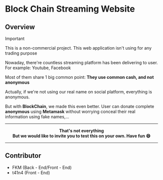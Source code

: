 # Block Chain Streaming Website

## Overview

> [!IMPORTANT]  
> This is a non-commercial project. This web application isn't using for any trading purpose

Nowaday, there're countless streaming platform has been delivering to user. For example: Youtube, Facebook

Most of them share 1 big common point: **They use common cash, and not anonymous**

Actually, if we're not using our real name on social platform, everything is anonymous.

But with **BlockChain**, we made this even better. User can donate complete **anonymous** using **Metamask**
without worrying conceal their real information using fake names,...


<hr>

**<div align="center">That's not everything</div>**
**<div align="center">But we would like to invite you to test this on your own. Have fun :smile:</div>**

<hr>

## Contributor

* FKM (Back - End/Front - End)
* t41n4 (Front - End)
